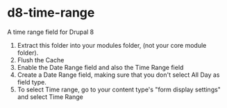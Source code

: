 # d8-time-range
A time range field for Drupal 8

1.  Extract this folder into your modules folder, (not your core module folder).
2.  Flush the Cache
3.  Enable the Date Range field and also the Time Range field
4.  Create a Date Range field, making sure that you don't select All Day as field type.
5.  To select Time range, go to your content type's "form display settings" and select Time Range
